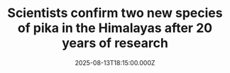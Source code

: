 ---
title: "Scientists confirm two new species of pika in the Himalayas after 20 years of research"
date: 2025-08-13T18:15:00.000Z
category: Human Kindness
externalLink: "https://www.goodgoodgood.co/articles/new-species-pika-himalayas"
image: ""
excerpt: "Two new species of pika — an adorable, loud-mouthed mammal — were recently confirmed using data that stretches back to 2003.…"
---